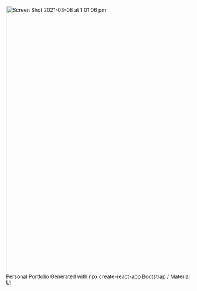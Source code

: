 <img width="732" alt="Screen Shot 2021-03-08 at 1 01 06 pm" src="https://user-images.githubusercontent.com/37259812/110264913-7e317500-800e-11eb-9879-b37d27dde506.png">
Personal Portfolio 
Generated with npx create-react-app
Bootstrap / Material UI 
